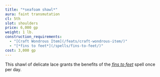 ```yaml
---
title: "*seafoam shawl*"
aura: faint transmutation
cl: 5th
slot: shoulders
price: 6,000 gp
weight: 1 lb.
construction_requirements:
  - "[Craft Wondrous Item](/feats/craft-wondrous-item/)"
  - "[*fins to feet*](/spells/fins-to-feet/)"
cost: 3,000 gp
---
```


This shawl of delicate lace grants the benefits of the [*fins to feet*](/spells/fins-to-feet/) spell once per day.

